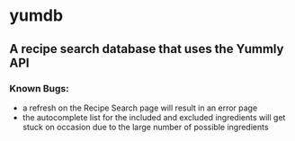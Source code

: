 # yumdb

## A recipe search database that uses the Yummly API

### Known Bugs:
- a refresh on the Recipe Search page will result in an error page
- the autocomplete list for the included and excluded ingredients will get stuck on occasion due to the large number of possible ingredients

